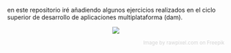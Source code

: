 en este repositorio iré añadiendo algunos ejercicios realizados en el ciclo superior de desarrollo de aplicaciones multiplataforma (dam).

<p align="center">
  <img src="https://img.freepik.com/free-vector/apple-blossom-illustration-xmas-card_53876-75766.jpg" />
</p>

<p align="right">
  <font color="lightgrey">
    <sub>Image by rawpixel.com on Freepik</sub>
  </font>
</p>
